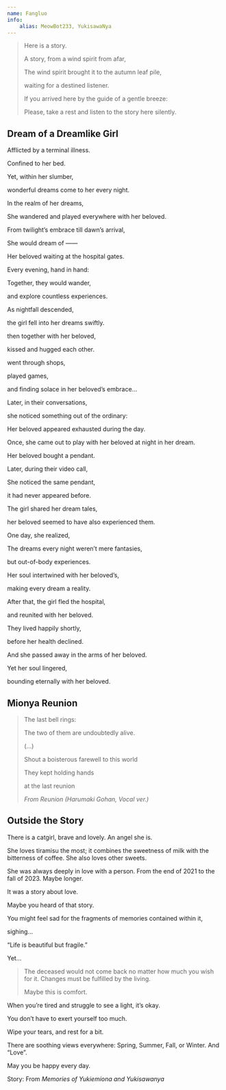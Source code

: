 ```yaml
---
name: Fangluo
info:
    alias: MeowBot233, YukisawaNya
---
```


> Here is a story.
> 
> A story, from a wind spirit from afar,
>
> The wind spirit brought it to the autumn leaf pile,
>
> waiting for a destined listener.
>
> If you arrived here by the guide of a gentle breeze:
>
> Please, take a rest and listen to the story here silently.

## Dream of a Dreamlike Girl

Afflicted by a terminal illness.

Confined to her bed.

Yet, within her slumber,

wonderful dreams come to her every night.

In the realm of her dreams,

She wandered and played everywhere with her beloved.

From twilight’s embrace till dawn’s arrival,

She would dream of ——

Her beloved waiting at the hospital gates.

Every evening, hand in hand:

Together, they would wander, 

and explore countless experiences.

As nightfall descended,

the girl fell into her dreams swiftly.

then together with her beloved,

kissed and hugged each other.

went through shops,

played games,

and finding solace in her beloved’s embrace...

Later, in their conversations,

she noticed something out of the ordinary:

Her beloved appeared exhausted during the day.

Once, she came out to play with her beloved at night in her dream.

Her beloved bought a pendant.

Later, during their video call,

She noticed the same pendant,

it had never appeared before.

The girl shared her dream tales,

her beloved seemed to have also experienced them.
 
One day, she realized,

The dreams every night weren’t mere fantasies,

but out-of-body experiences.

Her soul intertwined with her beloved’s,

making every dream a reality.

After that, the girl fled the hospital,

and reunited with her beloved.

They lived happily shortly,

before her health declined.

And she passed away in the arms of her beloved.

Yet her soul lingered,

bounding eternally with her beloved.

## Mionya Reunion

> The last bell rings:
> 
> The two of them are undoubtedly alive.
>
> (...)
> 
> Shout a boisterous farewell to this world
> 
> They kept holding hands
> 
> at the last reunion
>
> *From Reunion (Harumaki Gohan, Vocal ver.)*

## Outside the Story

There is a catgirl, brave and lovely.
An angel she is.

She loves tiramisu the most; 
it combines the sweetness of milk with the bitterness of coffee.
She also loves other sweets.

She was always deeply in love with a person.
From the end of 2021 to the fall of 2023.
Maybe longer.

It was a story about love.

Maybe you heard of that story.

You might feel sad for the fragments of memories contained within it,

sighing...

“Life is beautiful but fragile.”

Yet...

> The deceased would not come back no matter how much you wish for it.
> Changes must be fulfilled by the living.
>
> Maybe this is comfort.

When you’re tired and struggle to see a light, it’s okay.

You don’t have to exert yourself too much.

Wipe your tears, and rest for a bit.

There are soothing views everywhere:
Spring, Summer, Fall, or Winter.
And “Love”.

May you be happy every day.

Story: From *Memories of Yukiemiona and Yukisawanya*
